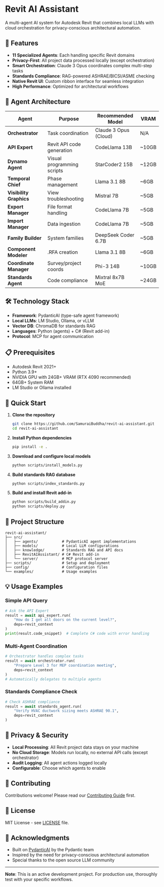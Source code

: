 # Revit AI Assistant

A multi-agent AI system for Autodesk Revit that combines local LLMs with cloud orchestration for privacy-conscious architectural automation.

## 🚀 Features

- **11 Specialized Agents**: Each handling specific Revit domains
- **Privacy-First**: All project data processed locally (except orchestration)
- **Smart Orchestration**: Claude 3 Opus coordinates complex multi-step tasks
- **Standards Compliance**: RAG-powered ASHRAE/BICSI/ASME checking
- **Native Revit UI**: Custom ribbon interface for seamless integration
- **High Performance**: Optimized for architectural workflows

## 🤖 Agent Architecture

| Agent | Purpose | Recommended Model | VRAM |
|-------|---------|-------------------|------|
| **Orchestrator** | Task coordination | Claude 3 Opus (Cloud) | N/A |
| **API Expert** | Revit API code generation | CodeLlama 13B | ~10GB |
| **Dynamo Agent** | Visual programming scripts | StarCoder2 15B | ~12GB |
| **Temporal Chief** | Phase management | Llama 3.1 8B | ~6GB |
| **Visibility Graphics** | View troubleshooting | Mistral 7B | ~5GB |
| **Export Manager** | File format handling | CodeLlama 7B | ~5GB |
| **Import Manager** | Data ingestion | CodeLlama 7B | ~5GB |
| **Family Builder** | System families | DeepSeek Coder 6.7B | ~5GB |
| **Component Modeler** | .RFA creation | Llama 3.1 8B | ~6GB |
| **Coordinate Manager** | Survey/project coords | Phi-3 14B | ~10GB |
| **Standards Agent** | Code compliance | Mixtral 8x7B MoE | ~24GB |

## 🛠️ Technology Stack

- **Framework**: PydanticAI (type-safe agent framework)
- **Local LLMs**: LM Studio, Ollama, or vLLM
- **Vector DB**: ChromaDB for standards RAG
- **Languages**: Python (agents) + C# (Revit add-in)
- **Protocol**: MCP for agent communication

## 📋 Prerequisites

- Autodesk Revit 2021+
- Python 3.9+
- NVIDIA GPU with 24GB+ VRAM (RTX 4090 recommended)
- 64GB+ System RAM
- LM Studio or Ollama installed

## 🚀 Quick Start

1. **Clone the repository**
   ```bash
   git clone https://github.com/SamuraiBuddha/revit-ai-assistant.git
   cd revit-ai-assistant
   ```

2. **Install Python dependencies**
   ```bash
   pip install -e .
   ```

3. **Download and configure local models**
   ```bash
   python scripts/install_models.py
   ```

4. **Build standards RAG database**
   ```bash
   python scripts/index_standards.py
   ```

5. **Build and install Revit add-in**
   ```bash
   python scripts/build_addin.py
   python scripts/deploy.py
   ```

## 📁 Project Structure

```
revit-ai-assistant/
├── src/
│   ├── agents/           # PydanticAI agent implementations
│   ├── models/           # Local LLM configurations
│   ├── knowledge/        # Standards RAG and API docs
│   ├── RevitAIAssistant/ # C# Revit add-in
│   └── server/           # MCP protocol server
├── scripts/              # Setup and deployment
├── config/               # Configuration files
└── examples/             # Usage examples
```

## 💡 Usage Examples

### Simple API Query
```python
# Ask the API Expert
result = await api_expert.run(
    "How do I get all doors on the current level?",
    deps=revit_context
)
print(result.code_snippet)  # Complete C# code with error handling
```

### Multi-Agent Coordination
```python
# Orchestrator handles complex tasks
result = await orchestrator.run(
    "Prepare Level 3 for MEP coordination meeting",
    deps=revit_context
)
# Automatically delegates to multiple agents
```

### Standards Compliance Check
```python
# Check ASHRAE compliance
result = await standards_agent.run(
    "Verify HVAC ductwork sizing meets ASHRAE 90.1",
    deps=revit_context
)
```

## 🔐 Privacy & Security

- **Local Processing**: All Revit project data stays on your machine
- **No Cloud Storage**: Models run locally, no external API calls (except orchestrator)
- **Audit Logging**: All agent actions logged locally
- **Configurable**: Choose which agents to enable

## 🤝 Contributing

Contributions welcome! Please read our [Contributing Guide](CONTRIBUTING.md) first.

## 📄 License

MIT License - see [LICENSE](LICENSE) file.

## 🙏 Acknowledgments

- Built on [PydanticAI](https://github.com/pydantic/pydantic-ai) by the Pydantic team
- Inspired by the need for privacy-conscious architectural automation
- Special thanks to the open source LLM community

---

**Note**: This is an active development project. For production use, thoroughly test with your specific workflows.
